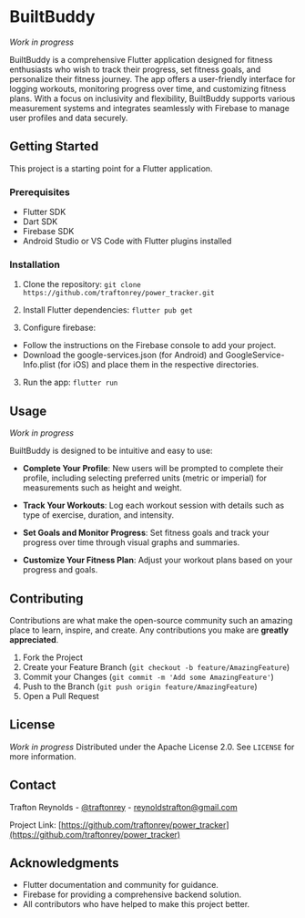 
# BuiltBuddy

_Work in progress_

BuiltBuddy is a comprehensive Flutter application designed for fitness enthusiasts who wish to track their progress, set fitness goals, and personalize their fitness journey. The app offers a user-friendly interface for logging workouts, monitoring progress over time, and customizing fitness plans. With a focus on inclusivity and flexibility, BuiltBuddy supports various measurement systems and integrates seamlessly with Firebase to manage user profiles and data securely.

## Getting Started

This project is a starting point for a Flutter application.

### Prerequisites

- Flutter SDK
- Dart SDK
- Firebase SDK
- Android Studio or VS Code with Flutter plugins installed

### Installation

1. Clone the repository:
```git clone https://github.com/traftonrey/power_tracker.git```

2. Install Flutter dependencies:
```flutter pub get```

3. Configure firebase:
- Follow the instructions on the Firebase console to add your project.
- Download the google-services.json (for Android) and GoogleService-Info.plist (for iOS) and place them in the respective directories.

3. Run the app:
```flutter run```

## Usage

_Work in progress_

BuiltBuddy is designed to be intuitive and easy to use:

- **Complete Your Profile**: New users will be prompted to complete their profile, including selecting preferred units (metric or imperial) for measurements such as height and weight.

- **Track Your Workouts**: Log each workout session with details such as type of exercise, duration, and intensity.

- **Set Goals and Monitor Progress**: Set fitness goals and track your progress over time through visual graphs and summaries.

- **Customize Your Fitness Plan**: Adjust your workout plans based on your progress and goals.

## Contributing

Contributions are what make the open-source community such an amazing place to learn, inspire, and create. Any contributions you make are **greatly appreciated**.

1. Fork the Project
2. Create your Feature Branch (`git checkout -b feature/AmazingFeature`)
3. Commit your Changes (`git commit -m 'Add some AmazingFeature'`)
4. Push to the Branch (`git push origin feature/AmazingFeature`)
5. Open a Pull Request

## License

_Work in progress_
Distributed under the Apache License 2.0. See `LICENSE` for more information.

## Contact

Trafton Reynolds - [@traftonrey](https://twitter.com/traftonrey) - reynoldstrafton@gmail.com

Project Link: [https://github.com/traftonrey/power_tracker](https://github.com/traftonrey/power_tracker)

## Acknowledgments

- Flutter documentation and community for guidance.
- Firebase for providing a comprehensive backend solution.
- All contributors who have helped to make this project better.